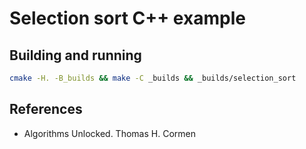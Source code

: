 # Selection sort C++ example

## Building and running

```bash
cmake -H. -B_builds && make -C _builds && _builds/selection_sort
```

## References

- Algorithms Unlocked. Thomas H. Cormen

